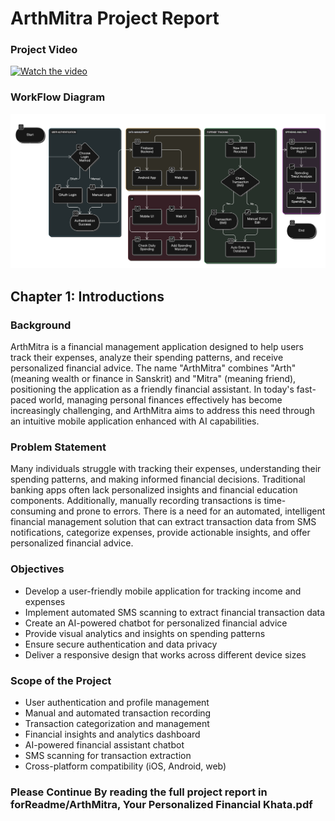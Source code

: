 # ArthMitra Project Report

### Project Video
[![Watch the video](https://i.sstatic.net/Vp2cE.png)](forReadme/ArthMitraFinal.mp4)

### WorkFlow Diagram
![WorkFlow Diagram](forReadme/Workflow.png)

## Chapter 1: Introductions

### Background
ArthMitra is a financial management application designed to help users track their expenses, analyze their spending patterns, and receive personalized financial advice. The name "ArthMitra" combines "Arth" (meaning wealth or finance in Sanskrit) and "Mitra" (meaning friend), positioning the application as a friendly financial assistant. In today's fast-paced world, managing personal finances effectively has become increasingly challenging, and ArthMitra aims to address this need through an intuitive mobile application enhanced with AI capabilities.

### Problem Statement
Many individuals struggle with tracking their expenses, understanding their spending patterns, and making informed financial decisions. Traditional banking apps often lack personalized insights and financial education components. Additionally, manually recording transactions is time-consuming and prone to errors. There is a need for an automated, intelligent financial management solution that can extract transaction data from SMS notifications, categorize expenses, provide actionable insights, and offer personalized financial advice.

### Objectives
- Develop a user-friendly mobile application for tracking income and expenses
- Implement automated SMS scanning to extract financial transaction data
- Create an AI-powered chatbot for personalized financial advice
- Provide visual analytics and insights on spending patterns
- Ensure secure authentication and data privacy
- Deliver a responsive design that works across different device sizes

### Scope of the Project
- User authentication and profile management
- Manual and automated transaction recording
- Transaction categorization and management
- Financial insights and analytics dashboard
- AI-powered financial assistant chatbot
- SMS scanning for transaction extraction
- Cross-platform compatibility (iOS, Android, web)
### Please Continue By reading the full project report in forReadme/ArthMitra, Your Personalized Financial Khata.pdf
